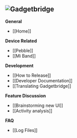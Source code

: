 ![Gadgetbridge](https://f-droid.org/repo/icons/nodomain.freeyourgadget.gadgetbridge.49.png)<br>
----
**General**
 - [[Home]]

**Device Related**
 - [[Pebble]]
 - [[Mi Band]]

**Development**
 - [[How to Release]]
 - [[Developer Documentation]]
 - [[Translating Gadgetbridge]]

**Feature Discussion**
 - [[Brainstorming new UI]]
 - [[Activity analysis]]

**FAQ**
 - [[Log Files]]